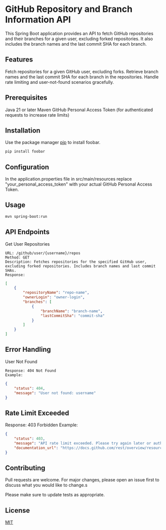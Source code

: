 # GitHub Repository and Branch Information API

This Spring Boot application provides an API to fetch GitHub repositories and their branches for a given user, excluding forked repositories. It also includes the branch names and the last commit SHA for each branch.

## Features

Fetch repositories for a given GitHub user, excluding forks.
Retrieve branch names and the last commit SHA for each branch in the repositories.
Handle rate limiting and user-not-found scenarios gracefully.

## Prerequisites

Java 21 or later
Maven
GitHub Personal Access Token (for authenticated requests to increase rate limits)

## Installation

Use the package manager [pip](https://pip.pypa.io/en/stable/) to install foobar.

```bash
pip install foobar

```

## Configuration

In the application.properties file in src/main/resources replace "your_personal_access_token" with your actual GitHub Personal Access Token.

## Usage

```bash
mvn spring-boot:run
```

## API Endpoints

Get User Repositories

    URL: /github/user/{username}/repos
    Method: GET
    Description: Fetches repositories for the specified GitHub user, excluding forked repositories. Includes branch names and last commit SHAs.
    Response:
```json
[
    {
        "repositoryName": "repo-name",
        "ownerLogin": "owner-login",
        "branches": [
            {
                "branchName": "branch-name",
                "lastCommitSha": "commit-sha"
            }
        ]
    }
]

```

## Error Handling

User Not Found

    Response: 404 Not Found
    Example:
```json
{
    "status": 404,
    "message": "User not found: username"
}

```

## Rate Limit Exceeded
Response: 403 Forbidden
Example:
```json
{
    "status": 403,
    "message": "API rate limit exceeded. Please try again later or authenticate for a higher rate limit.",
    "documentation_url": "https://docs.github.com/rest/overview/resources-in-the-rest-api#rate-limiting"
}
```
## Contributing

Pull requests are welcome. For major changes, please open an issue first
to discuss what you would like to change.s

Please make sure to update tests as appropriate.

## License

[MIT](https://choosealicense.com/licenses/mit/)
